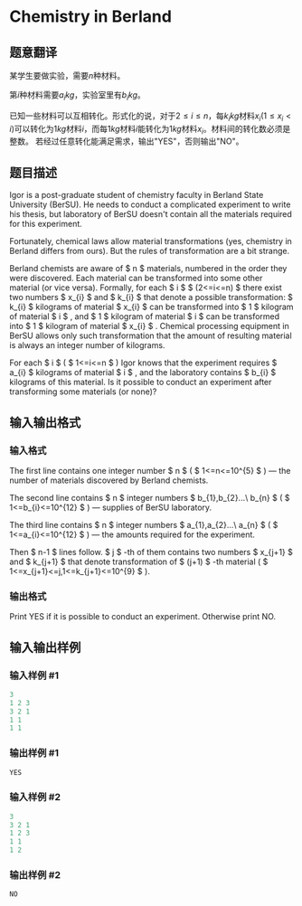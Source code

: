 # Chemistry in Berland

## 题意翻译

某学生要做实验，需要$n$种材料。

第$i$种材料需要$a_ikg$，实验室里有$b_ikg$。

已知一些材料可以互相转化。形式化的说，对于$2\le i\le n$，每$k_ikg$材料$x_i(1\le x_i<i)$可以转化为$1kg$材料$i$，而每$1kg$材料$i$能转化为$1kg$材料$x_i$。材料间的转化数必须是整数。 若经过任意转化能满足需求，输出"YES"，否则输出"NO"。 

## 题目描述

Igor is a post-graduate student of chemistry faculty in Berland State University (BerSU). He needs to conduct a complicated experiment to write his thesis, but laboratory of BerSU doesn't contain all the materials required for this experiment.

Fortunately, chemical laws allow material transformations (yes, chemistry in Berland differs from ours). But the rules of transformation are a bit strange.

Berland chemists are aware of $ n $ materials, numbered in the order they were discovered. Each material can be transformed into some other material (or vice versa). Formally, for each $ i $ $ (2<=i<=n) $ there exist two numbers $ x_{i} $ and $ k_{i} $ that denote a possible transformation: $ k_{i} $ kilograms of material $ x_{i} $ can be transformed into $ 1 $ kilogram of material $ i $ , and $ 1 $ kilogram of material $ i $ can be transformed into $ 1 $ kilogram of material $ x_{i} $ . Chemical processing equipment in BerSU allows only such transformation that the amount of resulting material is always an integer number of kilograms.

For each $ i $ ( $ 1<=i<=n $ ) Igor knows that the experiment requires $ a_{i} $ kilograms of material $ i $ , and the laboratory contains $ b_{i} $ kilograms of this material. Is it possible to conduct an experiment after transforming some materials (or none)?

## 输入输出格式

### 输入格式

The first line contains one integer number $ n $ ( $ 1<=n<=10^{5} $ ) — the number of materials discovered by Berland chemists.

The second line contains $ n $ integer numbers $ b_{1},b_{2}...\ b_{n} $ ( $ 1<=b_{i}<=10^{12} $ ) — supplies of BerSU laboratory.

The third line contains $ n $ integer numbers $ a_{1},a_{2}...\ a_{n} $ ( $ 1<=a_{i}<=10^{12} $ ) — the amounts required for the experiment.

Then $ n-1 $ lines follow. $ j $ -th of them contains two numbers $ x_{j+1} $ and $ k_{j+1} $ that denote transformation of $ (j+1) $ -th material ( $ 1<=x_{j+1}<=j,1<=k_{j+1}<=10^{9} $ ).

### 输出格式

Print YES if it is possible to conduct an experiment. Otherwise print NO.

## 输入输出样例

### 输入样例 #1

```cpp
3
1 2 3
3 2 1
1 1
1 1

```
### 输出样例 #1

```cpp
YES

```
### 输入样例 #2

```cpp
3
3 2 1
1 2 3
1 1
1 2

```
### 输出样例 #2

```cpp
NO

```
